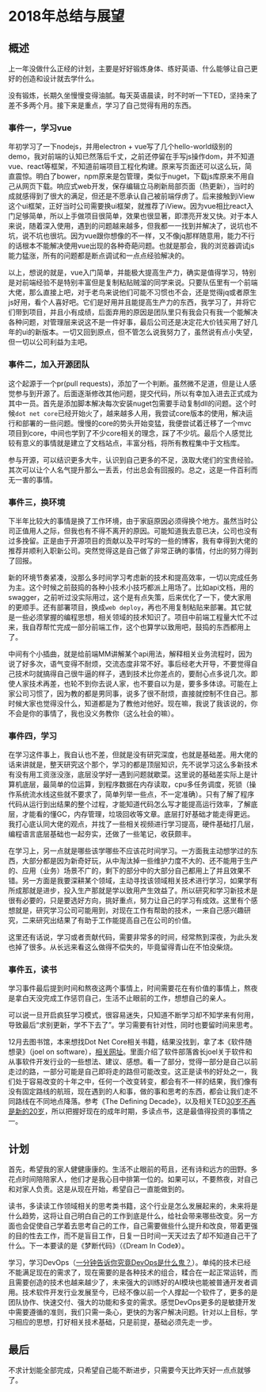 # 2018年总结与展望

## 概述

上一年没做什么正经的计划，主要是好好锻炼身体、练好英语、什么能够让自己更好的创造和设计就去学什么。

没有锻炼，长期久坐慢慢变得油腻。每天英语晨读，时不时听一下TED，坚持来了差不多两个月。接下来是重点，学习了自己觉得有用的东西。

### 事件一，学习vue

年初学习了一下nodejs，并用electron + vue写了几个hello-world级别的demo，我对前端的认知已然落后千丈，之前还停留在手写js操作dom，并不知道vue、react等框架，不知道前端项目工程化构建。原来写页面还可以这么玩，简直震惊。明白了bower，npm原来是包管理，类似于nuget，下载js库原来不用自己从网页下载。响应式web开发，保存编辑立马刷新局部页面（热更新），当时的成就感得到了很大的满足，但还是不愿承认自己被前端俘虏了。后来接触到iView这个ui框架，正好当时公司需要换ui框架，就推荐了iView。因为vue相比react入门足够简单，所以上手做项目很简单，效果也很显著，即漂亮开发又快。对于本人来说，随着深入使用，遇到的问题越来越多，但我都一一找到并解决了，说坑也不坑，说不坑也很坑。因为vue跟你想像的不一样，又不像jq那样随意用，能力不行的话根本不能解决使用vue出现的各种奇葩问题。也就是那会，我的浏览器调试js能力猛涨，所有的问题都是断点调试和一点点经验解决的。

以上，想说的就是，vue入门简单，并能极大提高生产力，确实是值得学习，特别是对前端经验不是特别丰富但是复制粘贴贼溜的同学来说。只要队伍里有一个前端大佬，那么直接上吧，对于老鸟来说他们可能不习惯也不会，还是觉得jq或者原生js好用，看个人喜好吧。它们是好用并且能提高生产力的东西，我学习了，并将它们带到项目，并且小有成绩，后面弃用的原因是团队里只有我会只有我一个能解决各种问题，对管理层来说这不是一件好事，最后公司还是决定花大价钱买用了好几年的ui的新版本。一切又回到原点，但不管怎么说我努力了，虽然说有点小失望，但一切以公司利益为主吧。

### 事件二，加入开源团队

这个起源于一个pr(pull requests)，添加了一个判断。虽然微不足道，但是让人感觉参与到开源了。后面逐渐修改其他问题，提交代码，所以有幸加入进去正式成为其中一员。首先是添加脚本解决每次安装nuget包需要手动复制dll的问题。这个时候`dot net core`已经开始火了，越来越多人用，我尝试core版本的使用，解决运行和部署的一些问题。慢慢的core的势头开始变猛，我便尝试着迁移了一个mvc项目到core，中间也学到了不少core相关的理念，踩了不少坑。最后个人感觉比较有意义的事情就是建立了文档站点，丰富分档，将所有教程集中于文档库。

参与开源，可以结识更多大牛，认识到自己更多的不足，汲取大佬们的宝贵经验。其次可以让个人名气提升那么一丢丢，付出总会有回报的。总之，这是一件百利而无一害的事情。

### 事件三，换环境

下半年比较大的事情是换了工作环境，由于家庭原因必须得换个地方。虽然当时公司正值用人之际，但我也有不得不离开的原因。可能知道我去意已决，公司也没有过多挽留。正是由于开源项目的贡献以及平时写的一些的博客，我有幸得到大佬的推荐并顺利入职新公司。突然觉得这是自己做了非常正确的事情，付出的努力得到了回报。

新的环境节奏紧凑，没那么多时间学习考虑新的技术和提高效率，一切以完成任务为主。这个时候之前鼓捣的各种小技术小技巧都派上用场了。比如api文档，用的swagger，之前听过没实际用过，这个是有点失策，后来优化了一下，使大家用的更顺手。还有部署项目，换成`web deploy`，再也不用复制粘贴来部署。其它就是一些必须掌握的编程思想，相关领域的技术知识了。项目中前端工程量大忙不过来，我自荐帮忙完成一部分前端工作，这个也算学以致用吧，鼓捣的东西都用上了。

中间有个小插曲，就是给前端MM讲解某个api用法，解释相关业务流程时，因为说了好多次，语气变得不耐烦，交流态度非常不好。事后经老大开导，不要觉得自己技术叼就搞得自己很牛逼的样子，遇到技术比你差点的，要耐心点多说几次。即使人家技术再差，也轮不到你去说人家，也不要自以为是，要多多体谅。可能在上家公司习惯了，因为教的都是男同事，说多了很不耐烦，直接就控制不住自己。那时候大家也觉得没什么，知道都是为了教他对他好。现在嘛，我说了我该说的，你不会是你的事情了，我也没义务教你（这么社会的嘛）。

### 事件四，学习

在学习这件事上，我自认也不差，但就是没有研究深度，也就是基础差。用大佬的话来讲就是，整天研究这个那个，学习的都是顶层知识，先不说学习这么多新技术有没有用工资涨没涨，底层没学好一遇到问题就歇菜。这里说的基础差实际上是计算机底层，最简单的位运算，到程序数据在内存读取，cpu多任务调度，死锁（操作系统流水线这些就不要求了，简单列举一些点，不一定准确）。只有了解了程序代码从运行到出结果的整个过程，才能知道代码怎么写才能提高运行效率，了解底层，才能看的懂GC，内存管理，垃圾回收等文章。底层打好基础才能走得更远。我打心底认同大佬的观点，并找了一些相关视频进行学习提高，硬件基础打几层，编程语言底层基础也一起夯实，还做了一些笔记，收获颇丰。

在学习上，另一点就是哪些该学哪些不应该花时间学习。一方面我主动想学过的东西，大部分都是因为新奇好玩，从中淘汰掉一些维护力度不大的、还不能用于生产的、应用（业务）场景不广的，剩下的部分中的大部分自己都用上了并且效果不错。另一方面是我要深耕某个领域，主动寻找该领域相关技术进行学习，如果学有所成那就是进步，投入生产那就是学以致用产生效益了。所以研究和学习新技术是很有必要的，只是要选好方向，挑好重点，努力让自己的学习有成效。这里有个感想就是，研究学习公司可能用到，对现在工作有帮助的技术，一来自己感兴趣研究，二来研究出结果了有助于工作能提高自己在公司的价值。

这里还有话说，学习或者贡献代码，需要非常多的时间，经常熬到深夜，为此头发也掉了很多。从长远来看这么做得不偿失的，毕竟留得青山在不怕没柴烧。

### 事件五，读书

学习事件最后提到时间和熬夜这两个事情上，时间需要花在有价值的事情上，熬夜是拿白天没完成工作惩罚自己，生活不止眼前的工作，想想自己的亲人。

可以说一旦开启疯狂学习模式，很容易迷失，只知道不断学习却不知学来有何用，导致最后“求别更新，学不下去了”。学习需要有针对性，同时也要留时间来思考。

12月去图书馆，本来想找Dot Net Core相关书籍，结果没找到，拿了本《软件随想录》（joel on software），[相关网址](https://www.joelonsoftware.com/)。里面介绍了软件部落酋长joel关于软件和从事软件开发行业的一些想法、建议、感想。看一了部分，觉得一部分是自己以前走过的路，一部分可能是自己即将走的路但可能改变。这正是读书的好处之一，我们处于容易改变的十年之中，任何一个改变转变，都会有不一样的结果，我们像有没有固定路线的航班，现在遇到的人和事，做的事和思考的东西，都会让我们走不同路线在不同地点降落。参考《The Defining Decade》，以及相关TED[30岁不再是新的20岁](https://www.ted.com/talks/meg_jay_why_30_is_not_the_new_20)，所以把握好现在的成年时期，多读点书，这是最值得投资的事情之一。

## 计划

首先，希望我的家人健健康康的。生活不止眼前的苟且，还有诗和远方的田野。多花点时间陪陪家人，他们才是我心目中排第一位的。如果可以，不要熬夜，对自己和对家人负责。这是从现在开始，希望自己一直能做到的。

读书，多读读工作领域相关的思考类书籍，这个行业是怎么发展起来的，未来将是什么趋势，这将让自己明白自己的工作到底是什么，给社会带来哪些改变。另一方面也会促使自己学着去思考自己的工作，自己需要做些什么提升和改良，带着更强的目的性去工作，而不是盲目工作，日复一日时间一天天过去了却不知道自己干了什么。下一本要读的是《梦断代码》（《Dream In Code》）。

学习，学习DevOps（[一分钟告诉你究竟DevOps是什么鬼？](https://www.cnblogs.com/jetzhang/p/6068773.html)）。单纯的技术已经不能满足现在的需求了，现在需要的是各种技术的组合，糅合在一起正常运转，而且需要创造的技术也越来越少了，未来强大的训练好的AI模块也能被普通开发者调用。技术软件开发行业发展至今，已经不像以前一个人撑起一个软件了，更多的是团队协作、快速交付、强大的功能和多变的需求。感觉DevOps更多的是敏捷开发中需要遵循的准则，我们只需一条心，更快的为客户解决问题。针对以上目标，学习相应的思想，打好相关技术基础，只是前提，基础必须先走一步。

## 最后

不求计划能全部完成，只希望自己能不断进步，只需要今天比昨天好一点点就够了。